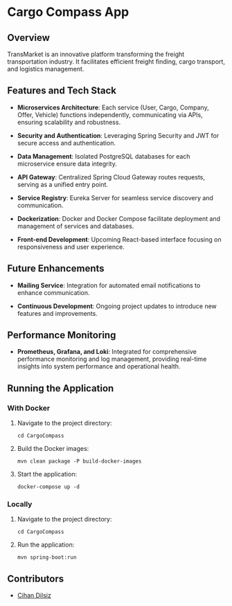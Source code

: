 # Cargo Compass App

## Overview

TransMarket is an innovative platform transforming the freight transportation industry. It facilitates efficient freight finding, cargo transport, and logistics management.

## Features and Tech Stack

- **Microservices Architecture**: Each service (User, Cargo, Company, Offer, Vehicle) functions independently, communicating via APIs, ensuring scalability and robustness.
  
- **Security and Authentication**: Leveraging Spring Security and JWT for secure access and authentication.

- **Data Management**: Isolated PostgreSQL databases for each microservice ensure data integrity.

- **API Gateway**: Centralized Spring Cloud Gateway routes requests, serving as a unified entry point.

- **Service Registry**: Eureka Server for seamless service discovery and communication.

- **Dockerization**: Docker and Docker Compose facilitate deployment and management of services and databases.

- **Front-end Development**: Upcoming React-based interface focusing on responsiveness and user experience.

## Future Enhancements

- **Mailing Service**: Integration for automated email notifications to enhance communication.

- **Continuous Development**: Ongoing project updates to introduce new features and improvements.

## Performance Monitoring

- **Prometheus, Grafana, and Loki**: Integrated for comprehensive performance monitoring and log management, providing real-time insights into system performance and operational health.

## Running the Application

### With Docker

1. Navigate to the project directory:

    ```
    cd CargoCompass
    ```

2. Build the Docker images:

    ```
    mvn clean package -P build-docker-images
    ```

3. Start the application:

    ```
    docker-compose up -d
    ```

### Locally

1. Navigate to the project directory:

    ```
    cd CargoCompass
    ```

2. Run the application:

    ```
    mvn spring-boot:run
    ```

## Contributors
- [Cihan Dilsiz](https://github.com/cdilsiz5)

